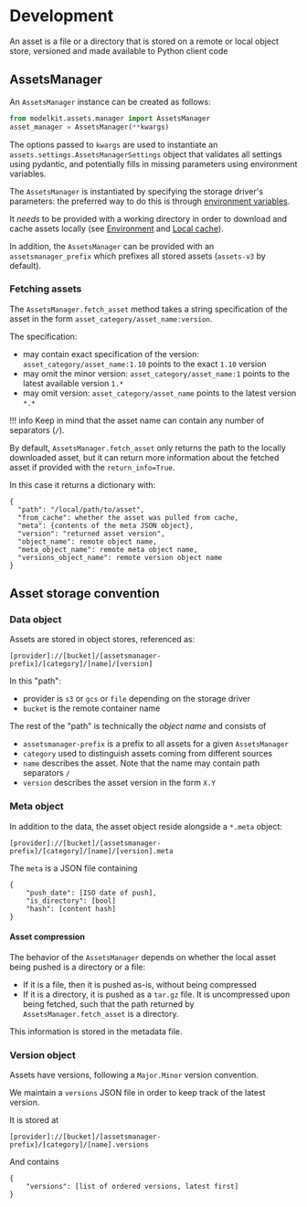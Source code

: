 # Development

An asset is a file or a directory that is stored on a remote or local object store,
versioned and made available to Python client code


## AssetsManager

An `AssetsManager` instance can be created as follows:

```python
from modelkit.assets.manager import AssetsManager
asset_manager = AssetsManager(**kwargs)
```

The options passed to `kwargs` are used to instantiate an `assets.settings.AssetsManagerSettings` object that validates all settings using pydantic, and potentially
fills in missing parameters using environment variables.

The `AssetsManager` is instantiated by specifying the storage driver's parameters: the
preferred way to do this is through [environment variables](environment.md).

It _needs_ to be provided with a working directory in order to download and cache
assets locally (see [Environment](environment.md) and [Local cache](working_dir.md)).

In addition, the `AssetsManager` can be provided with an `assetsmanager_prefix` which
prefixes all stored assets (`assets-v3` by default).

### Fetching assets

The `AssetsManager.fetch_asset` method takes a string specification of the asset in the
form `asset_category/asset_name:version`.

The specification:

  - may contain exact specification of the version: `asset_category/asset_name:1.10`
  points to the exact `1.10` version
  - may omit the minor version: `asset_category/asset_name:1` points to the latest
  available version `1.*`
  - may omit version: `asset_category/asset_name` points to the latest version `*.*`

!!! info
    Keep in mind that the asset name can contain any number of separators (`/`).


By default, `AssetsManager.fetch_asset` only returns the path to the locally downloaded
asset, but it can return more information about the fetched asset if provided with the `return_info=True`.

In this case it returns a dictionary with:

```
{
  "path": "/local/path/to/asset",
  "from_cache": whether the asset was pulled from cache,
  "meta": {contents of the meta JSON object},
  "version": "returned asset version",
  "object_name": remote object name,
  "meta_object_name": remote meta object name,
  "versions_object_name": remote version object name
}
```

## Asset storage convention

### Data object

Assets are stored in object stores, referenced as:

```
[provider]://[bucket]/[assetsmanager-prefix]/[category]/[name]/[version]
```

In this "path":

- provider is `s3` or `gcs` or `file` depending on the storage driver
- `bucket` is the remote container name

The rest of the "path" is technically the _object name_ and consists of

- `assetsmanager-prefix` is a prefix to all assets for a given `AssetsManager`
- `category` used to distinguish assets coming from different sources
- `name` describes the asset. Note that the name may contain path separators `/`
- `version` describes the asset version in the form `X.Y`

### Meta object

In addition to the data, the asset object reside alongside a `*.meta` object:

```
[provider]://[bucket]/[assetsmanager-prefix]/[category]/[name]/[version].meta
```

The `meta` is a JSON file containing

```
{
    "push_date": [ISO date of push],
    "is_directory": [bool]
    "hash": [content hash]
}
```

#### Asset compression

The behavior of the `AssetsManager` depends on whether the local asset being pushed is
a directory or a file:

- If it is a file, then it is pushed as-is, without being compressed
- If it is a directory, it is pushed as a `tar.gz` file. It is uncompressed upon being
  fetched, such that the path returned by `AssetsManager.fetch_asset` is a directory.

This information is stored in the metadata file.

### Version object

Assets have versions, following a `Major.Minor` version convention.

We maintain a `versions` JSON file in order to keep track of the latest version.

It is stored at
```
[provider]://[bucket]/[assetsmanager-prefix]/[category]/[name].versions
```

And contains
```
{
    "versions": [list of ordered versions, latest first]
}
```

